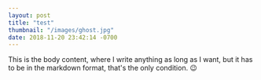 ```yaml
---
layout: post
title: "test"
thumbnail: "/images/ghost.jpg"
date: 2018-11-20 23:42:14 -0700
---
```


This is the body content, where I write anything as long as I want, but it has to be in the markdown format, that's the only condition. 😉
